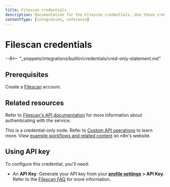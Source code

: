 ```yaml
---
title: Filescan credentials
description: Documentation for the Filescan credentials. Use these credentials to authenticate Filescan in n8n, a workflow automation platform.
contentType: [integration, reference]
---
```

<!-- vale off -->
<!-- Not adding "Filescan" as an exception generally. -->
# Filescan credentials

--8<-- "_snippets/integrations/builtin/credentials/cred-only-statement.md"

## Prerequisites

Create a [Filescan](https://www.filescan.io/auth/signup/) account.

## Related resources

Refer to [Filescan's API documentation](https://www.filescan.io/api/docs) for more information about authenticating with the service.

This is a credential-only node. Refer to [Custom API operations](/integrations/custom-operations.md) to learn more. View [example workflows and related content](https://n8n.io/integrations/filescan/) on n8n's website.


## Using API key

To configure this credential, you'll need:

- An **API Key**: Generate your API key from your [**profile settings**](https://www.filescan.io/users/profile) **> API Key**. Refer to the [Filescan FAQ](https://www.filescan.io/help/faq) for more information.
<!-- vale on -->
